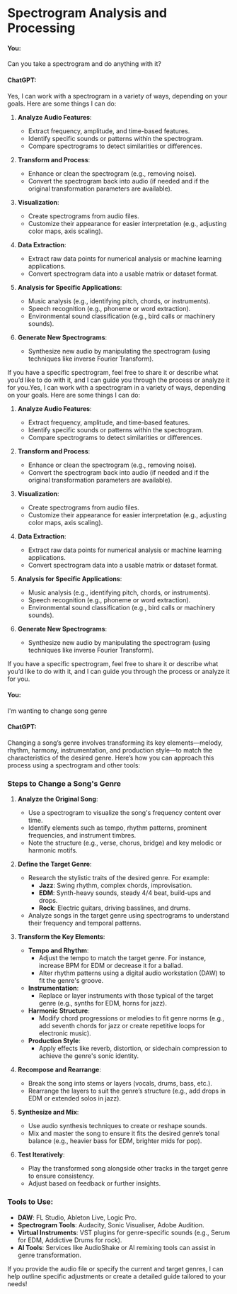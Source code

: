 # Spectrogram Analysis and Processing

#### You:
Can you take a spectrogram and do anything with it? 

#### ChatGPT:
Yes, I can work with a spectrogram in a variety of ways, depending on your goals. Here are some things I can do:

1. **Analyze Audio Features**:
   - Extract frequency, amplitude, and time-based features.
   - Identify specific sounds or patterns within the spectrogram.
   - Compare spectrograms to detect similarities or differences.

2. **Transform and Process**:
   - Enhance or clean the spectrogram (e.g., removing noise).
   - Convert the spectrogram back into audio (if needed and if the original transformation parameters are available).

3. **Visualization**:
   - Create spectrograms from audio files.
   - Customize their appearance for easier interpretation (e.g., adjusting color maps, axis scaling).

4. **Data Extraction**:
   - Extract raw data points for numerical analysis or machine learning applications.
   - Convert spectrogram data into a usable matrix or dataset format.

5. **Analysis for Specific Applications**:
   - Music analysis (e.g., identifying pitch, chords, or instruments).
   - Speech recognition (e.g., phoneme or word extraction).
   - Environmental sound classification (e.g., bird calls or machinery sounds).

6. **Generate New Spectrograms**:
   - Synthesize new audio by manipulating the spectrogram (using techniques like inverse Fourier Transform).

If you have a specific spectrogram, feel free to share it or describe what you’d like to do with it, and I can guide you through the process or analyze it for you.Yes, I can work with a spectrogram in a variety of ways, depending on your goals. Here are some things I can do:

1. **Analyze Audio Features**:
   - Extract frequency, amplitude, and time-based features.
   - Identify specific sounds or patterns within the spectrogram.
   - Compare spectrograms to detect similarities or differences.

2. **Transform and Process**:
   - Enhance or clean the spectrogram (e.g., removing noise).
   - Convert the spectrogram back into audio (if needed and if the original transformation parameters are available).

3. **Visualization**:
   - Create spectrograms from audio files.
   - Customize their appearance for easier interpretation (e.g., adjusting color maps, axis scaling).

4. **Data Extraction**:
   - Extract raw data points for numerical analysis or machine learning applications.
   - Convert spectrogram data into a usable matrix or dataset format.

5. **Analysis for Specific Applications**:
   - Music analysis (e.g., identifying pitch, chords, or instruments).
   - Speech recognition (e.g., phoneme or word extraction).
   - Environmental sound classification (e.g., bird calls or machinery sounds).

6. **Generate New Spectrograms**:
   - Synthesize new audio by manipulating the spectrogram (using techniques like inverse Fourier Transform).

If you have a specific spectrogram, feel free to share it or describe what you’d like to do with it, and I can guide you through the process or analyze it for you.


#### You:
I'm wanting to change song genre

#### ChatGPT:
Changing a song’s genre involves transforming its key elements—melody, rhythm, harmony, instrumentation, and production style—to match the characteristics of the desired genre. Here’s how you can approach this process using a spectrogram and other tools:

### Steps to Change a Song's Genre

1. **Analyze the Original Song**:
   - Use a spectrogram to visualize the song's frequency content over time.
   - Identify elements such as tempo, rhythm patterns, prominent frequencies, and instrument timbres.
   - Note the structure (e.g., verse, chorus, bridge) and key melodic or harmonic motifs.

2. **Define the Target Genre**:
   - Research the stylistic traits of the desired genre. For example:
     - **Jazz**: Swing rhythm, complex chords, improvisation.
     - **EDM**: Synth-heavy sounds, steady 4/4 beat, build-ups and drops.
     - **Rock**: Electric guitars, driving basslines, and drums.
   - Analyze songs in the target genre using spectrograms to understand their frequency and temporal patterns.

3. **Transform the Key Elements**:
   - **Tempo and Rhythm**:
     - Adjust the tempo to match the target genre. For instance, increase BPM for EDM or decrease it for a ballad.
     - Alter rhythm patterns using a digital audio workstation (DAW) to fit the genre's groove.
   - **Instrumentation**:
     - Replace or layer instruments with those typical of the target genre (e.g., synths for EDM, horns for jazz).
   - **Harmonic Structure**:
     - Modify chord progressions or melodies to fit genre norms (e.g., add seventh chords for jazz or create repetitive loops for electronic music).
   - **Production Style**:
     - Apply effects like reverb, distortion, or sidechain compression to achieve the genre's sonic identity.

4. **Recompose and Rearrange**:
   - Break the song into stems or layers (vocals, drums, bass, etc.).
   - Rearrange the layers to suit the genre’s structure (e.g., add drops in EDM or extended solos in jazz).

5. **Synthesize and Mix**:
   - Use audio synthesis techniques to create or reshape sounds.
   - Mix and master the song to ensure it fits the desired genre’s tonal balance (e.g., heavier bass for EDM, brighter mids for pop).

6. **Test Iteratively**:
   - Play the transformed song alongside other tracks in the target genre to ensure consistency.
   - Adjust based on feedback or further insights.

### Tools to Use:

- **DAW**: FL Studio, Ableton Live, Logic Pro.
- **Spectrogram Tools**: Audacity, Sonic Visualiser, Adobe Audition.
- **Virtual Instruments**: VST plugins for genre-specific sounds (e.g., Serum for EDM, Addictive Drums for rock).
- **AI Tools**: Services like AudioShake or AI remixing tools can assist in genre transformation.

If you provide the audio file or specify the current and target genres, I can help outline specific adjustments or create a detailed guide tailored to your needs!
